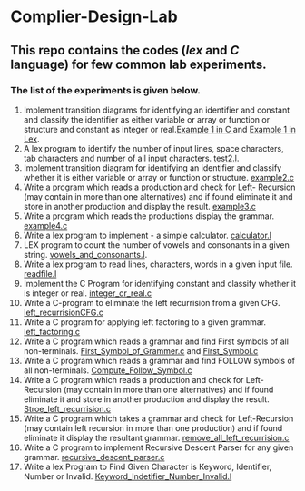 # Complier-Design-Lab
##  This repo contains the codes (*lex* and *C* language) for few common lab experiments.
### The list of the experiments is given below.
1. Implement transition diagrams for identifying an identifier and constant and classify the identifier as either variable or array or function or structure and constant as integer or real.[Example 1 in C ](https://github.com/SaketJNU/Complier-Design-Lab/blob/main/codes/example1.c) and [Example 1 in Lex](https://github.com/SaketJNU/Complier-Design-Lab/blob/main/codes/exp1.l).
2. A lex program to identify the number of input lines, space characters, tab characters and number of all input characters. [test2.l](https://github.com/SaketJNU/Complier-Design-Lab/blob/main/codes/test2.l).
3. Implement transition diagram for identifying an identifier and classify whether it is either variable or array or function or structure. [example2.c](https://github.com/SaketJNU/Complier-Design-Lab/blob/main/codes/example2.c)
4. Write a program which reads a production and check for Left- Recursion (may contain in more than one alternatives) and if found eliminate it and store in another production and display the result. [example3.c](https://github.com/SaketJNU/Complier-Design-Lab/blob/main/codes/example3.c)
5. Write a program which reads the productions  display the grammar. [example4.c](https://github.com/SaketJNU/Complier-Design-Lab/blob/main/codes/example4.c)
6. Write a lex program to implement  - a simple calculator. [calculator.l](https://github.com/SaketJNU/Complier-Design-Lab/blob/main/codes/calculator.l)
7. LEX program to count the number of vowels and consonants in a given string. [vowels_and_consonants.l](https://github.com/SaketJNU/Complier-Design-Lab/blob/main/codes/vowels_and_consonants.l).
8. Write a lex program to read lines, characters, words in a given input file. [readfile.l](https://github.com/SaketJNU/Complier-Design-Lab/blob/main/codes/readfile.l)
9. Implement the C Program for identifying constant and classify whether it is integer or real. [integer_or_real.c](https://github.com/SaketJNU/Complier-Design-Lab/blob/main/codes/integer_or_real.c)
10. Write a C-program to eliminate the left recurrision from a given CFG. [left_recurrisionCFG.c](https://github.com/SaketJNU/Complier-Design-Lab/blob/main/codes/left_recurrisionCFG.c)
11. Write a C program for applying left factoring to a given grammar. [left_factoring.c](https://github.com/SaketJNU/Complier-Design-Lab/blob/main/codes/left_factoring.c)
12. Write a C program which reads a grammar and find First symbols of all non-terminals. [First_Symbol_of_Grammer.c](https://github.com/SaketJNU/Complier-Design-Lab/blob/main/codes/First_Symbol_of_Grammer.c) and [First_Symbol.c](https://github.com/SaketJNU/Complier-Design-Lab/blob/main/codes/First_Symbol.c)
13. Write a C program which reads a grammar and find FOLLOW symbols of all non-terminals. [Compute_Follow_Symbol.c](https://github.com/SaketJNU/Complier-Design-Lab/blob/main/codes/Compute_Follow_Symbol.c)
14. Write a C program which reads a production and check for Left-Recursion (may contain in more than one alternatives) and if found eliminate it and store in another production and display the result. [Stroe_left_recurrision.c](https://github.com/SaketJNU/Complier-Design-Lab/blob/main/codes/Stroe_left_recurrision.c)
15. Write a C program which takes a grammar and check for Left-Recursion (may contain left recursion in more than one production) and if found eliminate it display the resultant grammar. [remove_all_left_recurrision.c](https://github.com/SaketJNU/Complier-Design-Lab/blob/main/codes/remove_all_left_recurrision.c)
16. Write a C program to implement Recursive Descent Parser for any given grammar. [recursive_descent_parser.c](https://github.com/SaketJNU/Complier-Design-Lab/blob/main/codes/recursive_descent_parser.c)
17. Write a lex Program to Find Given Character is Keyword, Identifier, Number or 
Invalid. [Keyword_Indetifier_Number_Invalid.l](https://github.com/SaketJNU/Complier-Design-Lab/blob/main/codes/Keyword_Indetifier_Number_Invalid.l)
